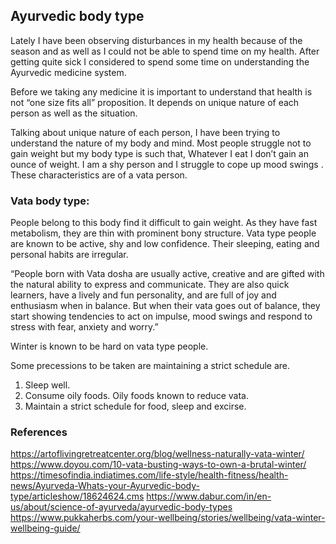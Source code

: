 ## Ayurvedic body type

Lately I have been observing disturbances in my health because of the season and as well as I could not be able to spend time on my health. After getting quite sick I considered to spend some time on understanding the Ayurvedic medicine system.

Before we taking any medicine it is important to understand that health is not “one size fits all” proposition. It depends on unique nature of each person as well as the situation.

Talking about unique nature of each person, I have been trying to understand the nature of my body and mind. Most people struggle not to gain weight but my body type is such that, Whatever I eat I don’t gain an ounce of weight. I am a shy person and I struggle to cope up mood swings . These characteristics are of a vata person.

### Vata body type:

People belong to this body find it difficult to gain weight. As they have fast metabolism, they are thin with prominent bony structure. Vata type people are known to be active, shy and low confidence. Their sleeping, eating and personal habits are irregular.

“People born with Vata dosha are usually active, creative and are gifted with the natural ability to express and communicate. They are also quick learners, have a lively and fun personality, and are full of joy and enthusiasm when in balance. But when their vata goes out of balance, they start showing tendencies to act on impulse, mood swings and respond to stress with fear, anxiety and worry.”

Winter is known to be hard on vata type people.

Some precessions to be taken are maintaining a strict schedule are.

1. Sleep well.
2. Consume oily foods. Oily foods known to reduce vata.
3. Maintain a strict schedule for food, sleep and excirse.

### References

https://artoflivingretreatcenter.org/blog/wellness-naturally-vata-winter/
https://www.doyou.com/10-vata-busting-ways-to-own-a-brutal-winter/
https://timesofindia.indiatimes.com/life-style/health-fitness/health-news/Ayurveda-Whats-your-Ayurvedic-body-type/articleshow/18624624.cms
https://www.dabur.com/in/en-us/about/science-of-ayurveda/ayurvedic-body-types
https://www.pukkaherbs.com/your-wellbeing/stories/wellbeing/vata-winter-wellbeing-guide/
